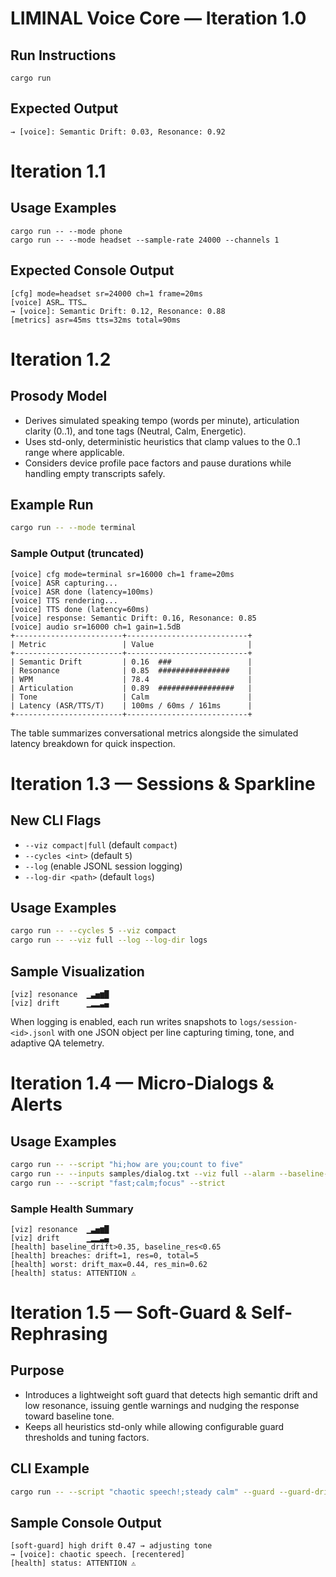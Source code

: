 # LIMINAL Voice Core — Iteration 1.0

## Run Instructions

```
cargo run
```

## Expected Output

```
→ [voice]: Semantic Drift: 0.03, Resonance: 0.92
```

# Iteration 1.1

## Usage Examples

```
cargo run -- --mode phone
cargo run -- --mode headset --sample-rate 24000 --channels 1
```

## Expected Console Output

```
[cfg] mode=headset sr=24000 ch=1 frame=20ms
[voice] ASR… TTS…
→ [voice]: Semantic Drift: 0.12, Resonance: 0.88
[metrics] asr=45ms tts=32ms total=90ms
```

# Iteration 1.2

## Prosody Model
- Derives simulated speaking tempo (words per minute), articulation clarity (0..1), and tone tags (Neutral, Calm, Energetic).
- Uses std-only, deterministic heuristics that clamp values to the 0..1 range where applicable.
- Considers device profile pace factors and pause durations while handling empty transcripts safely.

## Example Run

```bash
cargo run -- --mode terminal
```

### Sample Output (truncated)

```
[voice] cfg mode=terminal sr=16000 ch=1 frame=20ms
[voice] ASR capturing...
[voice] ASR done (latency=100ms)
[voice] TTS rendering...
[voice] TTS done (latency=60ms)
[voice] response: Semantic Drift: 0.16, Resonance: 0.85
[voice] audio sr=16000 ch=1 gain=1.5dB
+------------------------+---------------------------+
| Metric                 | Value                     |
+------------------------+---------------------------+
| Semantic Drift         | 0.16  ###                 |
| Resonance              | 0.85  ################    |
| WPM                    | 78.4                      |
| Articulation           | 0.89  #################   |
| Tone                   | Calm                      |
| Latency (ASR/TTS/T)    | 100ms / 60ms / 161ms      |
+------------------------+---------------------------+
```

The table summarizes conversational metrics alongside the simulated latency breakdown for quick inspection.

# Iteration 1.3 — Sessions & Sparkline

## New CLI Flags
- `--viz compact|full` (default `compact`)
- `--cycles <int>` (default `5`)
- `--log` (enable JSONL session logging)
- `--log-dir <path>` (default `logs`)

## Usage Examples

```bash
cargo run -- --cycles 5 --viz compact
cargo run -- --viz full --log --log-dir logs
```

## Sample Visualization

```
[viz] resonance  ▁▃▅▆█
[viz] drift      ▁▂▂▃▄
```

When logging is enabled, each run writes snapshots to `logs/session-<id>.jsonl` with one JSON object per line capturing timing, tone, and adaptive QA telemetry.

# Iteration 1.4 — Micro-Dialogs & Alerts

## Usage Examples

```bash
cargo run -- --script "hi;how are you;count to five"
cargo run -- --inputs samples/dialog.txt --viz full --alarm --baseline-drift 0.30 --baseline-res 0.70
cargo run -- --script "fast;calm;focus" --strict
```

### Sample Health Summary

```
[viz] resonance  ▁▃▅▆█
[viz] drift      ▁▂▂▃▄
[health] baseline_drift>0.35, baseline_res<0.65
[health] breaches: drift=1, res=0, total=5
[health] worst: drift_max=0.44, res_min=0.62
[health] status: ATTENTION ⚠️
```

# Iteration 1.5 — Soft-Guard & Self-Rephrasing

## Purpose
- Introduces a lightweight soft guard that detects high semantic drift and low resonance, issuing gentle warnings and nudging the response toward baseline tone.
- Keeps all heuristics std-only while allowing configurable guard thresholds and tuning factors.

## CLI Example

```bash
cargo run -- --script "chaotic speech!;steady calm" --guard --guard-drift 0.35 --guard-res 0.70
```

## Sample Console Output

```
[soft-guard] high drift 0.47 → adjusting tone
→ [voice]: chaotic speech. [recentered]
[health] status: ATTENTION ⚠️
```
